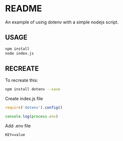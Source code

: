 # README

An example of using dotenv with a simple nodejs script.

## USAGE

```bash
npm install
node index.js
```

## RECREATE

To recreate this:

```bash
npm install dotenv --save
```

Create index.js file

```js
require('dotenv').config()

console.log(process.env)
```

Add .env file

```
KEY=value
```
